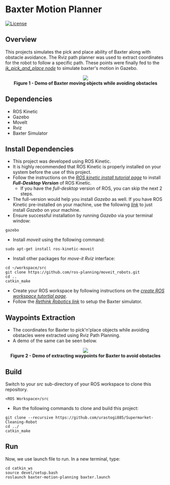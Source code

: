 # Baxter Motion Planner
[![License](https://img.shields.io/badge/License-MIT%20-blue.svg)](https://github.com/urastogi885/baxter-motion-planner/blob/master/LICENSE)

## Overview
This projects simulates the pick and place ability of Baxter along with obstacle avoidance. The Rviz path planner was used to extract coordinates for the robot to follow a specific path. These points were finally fed to the [*ik_pick_and_place node*](https://github.com/urastogi885/baxter-motion-planner/blob/master/scripts/ik_pick_and_place_demo.py) to simulate baxter's motion in Gazebo.

<p align="center">
  <img src="https://github.com/urastogi885/baxter-motion-planner/blob/master/images/baxter_motion_planning.gif">
  <br><b>Figure 1 - Demo of Baxter moving objects while avoiding obstacles</b><br>
</p>


## Dependencies

- ROS Kinetic
- Gazebo
- MoveIt
- Rviz
- Baxter Simulator

## Install Dependencies

- This project was developed using ROS Kinetic.
- It is highly recommended that ROS Kinetic is properly installed on your system before the use of this project.
- Follow the instructions on the [*ROS kinetic install tutorial page*](http://wiki.ros.org/kinetic/Installation/Ubuntu)
  to install ***Full-Desktop Version*** of ROS Kinetic.
  - If you have the *full-desktop* version of ROS, you can skip the next 2 steps.
- The full-version would help you install *Gazebo* as well. If you have ROS Kinetic pre-installed on your machine, use
  the following [*link*](http://gazebosim.org/tutorials?tut=install_ubuntu&cat=install) to just install *Gazebo* on your
  machine.
- Ensure successful installation by running *Gazebo* via your terminal window:

```
gazebo
```
- Install *moveit* using the following command:

```
sudo apt-get install ros-kinetic-moveit
```
- Install other packages for *move-it Rviz* interface:

```
cd ~/workspace/src
git clone https://github.com/ros-planning/moveit_robots.git
cd ..
catkin_make
```
- Create your ROS workspace by following instructions on the [*create ROS workspace tutortial page*](http://wiki.ros.org/catkin/Tutorials/create_a_workspace).
- Follow the [*Rethink Robotics link*](https://sdk.rethinkrobotics.com/wiki/Simulator_Installation) to setup the Baxter simulator.

## Waypoints Extraction

- The coordinates for Baxter to pick'n'place objects while avoiding obstacles were extracted using Rviz Path Planning.
- A demo of the same can be seen below.

<p align="center">
  <img src="https://github.com/urastogi885/baxter-motion-planner/blob/master/images/waypoints.gif">
  <br><b>Figure 2 - Demo of extracting waypoints for Baxter to avoid obstacles</b><br>
</p>

## Build

Switch to your *src* sub-directory of your ROS workspace to clone this repository.
```
<ROS Workspace>/src
```
- Run the following commands to clone and build this project:
```
git clone --recursive https://github.com/urastogi885/Supermarket-Cleaning-Robot
cd ../
catkin_make
```

## Run

Now, we use launch file to run. In a new terminal, type:

```
cd catkin_ws
source devel/setup.bash
roslaunch baxter-motion-planning baxter.launch
```
